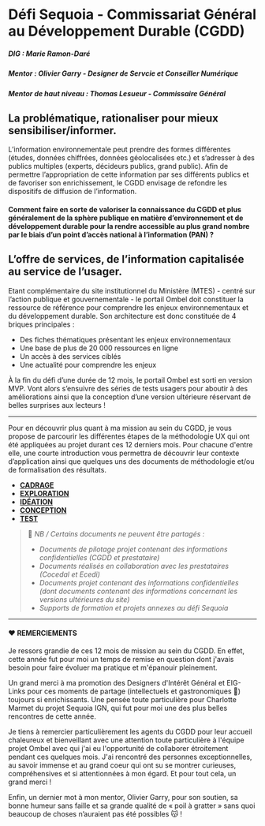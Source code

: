 # Défi Sequoia - Commissariat Général au Développement Durable (CGDD)

##### DIG : Marie Ramon-Daré
##### Mentor : Olivier Garry - Designer de Servcie et Conseiller Numérique
##### Mentor de haut niveau : Thomas Lesueur - Commissaire Général

## La problématique, rationaliser pour mieux sensibiliser/informer.
L’information environnementale peut prendre des formes différentes (études, données chiffrées, données géolocalisées etc.) et s’adresser à des publics multiples (experts, décideurs publics, grand public). Afin de permettre l’appropriation de cette information par ses différents publics et de favoriser son enrichissement, le CGDD envisage de refondre les dispositifs de diffusion de l’information. 

#### Comment faire en sorte de valoriser la connaissance du CGDD et plus généralement de la sphère publique en matière d’environnement et de développement durable pour la rendre accessible au plus grand nombre par le biais d’un point d’accès national à l’information (PAN) ? 


## L’offre de services, de l’information capitalisée au service de l’usager.
Etant complémentaire du site institutionnel du Ministère (MTES) - centré sur l’action publique et gouvernementale - le portail Ombel doit constituer la ressource de référence pour comprendre les enjeux environnementaux et du développement durable. Son architecture est donc constituée de 4 briques principales :
* Des fiches thématiques présentant les enjeux environnementaux
* Une base de plus de 20 000 ressources en ligne
* Un accès à des services ciblés
* Une actualité pour comprendre les enjeux

À la fin du défi d’une durée de 12 mois, le portail Ombel est sorti en version MVP. Vont alors s’ensuivre des séries de tests usagers pour aboutir à des améliorations ainsi que la conception d’une version ultérieure réservant de belles surprises aux lecteurs !



________________



Pour en découvrir plus quant à ma mission au sein du CGDD, je vous propose de parcourir les différentes étapes de la méthodologie UX qui ont été appliquées au projet durant ces 12 derniers mois. Pour chacune d'entre elle, une courte introduction vous permettra de découvrir leur contexte d’application ainsi que quelques uns des documents de méthodologie et/ou de formalisation des résultats.

* [**CADRAGE**](https://github.com/entrepreneur-interet-general/Sequoia-CGDD/blob/master/Cadrage/Cadrage.md)
* [**EXPLORATION**](https://github.com/entrepreneur-interet-general/Sequoia-CGDD/blob/master/Exploration/Exploration.md)
* [**IDÉATION**](https://github.com/entrepreneur-interet-general/Sequoia-CGDD/blob/master/Ideation/Ideation.md)
* [**CONCEPTION**](https://github.com/entrepreneur-interet-general/Sequoia-CGDD/blob/master/Conception/Conception.md)
* [**TEST**](https://github.com/entrepreneur-interet-general/Sequoia-CGDD/blob/master/Test/Test.md)

> 📌 *NB / Certains documents ne peuvent être partagés :*
> * *Documents de pilotage projet contenant des informations confidentielles (CGDD et prestataire)*
> * *Documents réalisés en collaboration avec les prestataires (Cocedal et Ecedi)*
> * *Documents projet contenant des informations confidentielles (dont documents contenant des informations concernant les versions ultérieures du site)*
> * *Supports de formation et projets annexes au défi Sequoia*



________________



#### ♥️ REMERCIEMENTS

Je ressors grandie de ces 12 mois de mission au sein du CGDD. En effet, cette année fut pour moi un temps de remise en question dont j'avais besoin pour faire évoluer ma pratique et m'épanouir pleinement.

Un grand merci à ma promotion des Designers d'Intérêt Général et EIG-Links pour ces moments de partage (intellectuels et gastronomiques 🍩) toujours si enrichissants. Une pensée toute particulière pour Charlotte Marmet du projet Sequoia IGN, qui fut pour moi une des plus belles rencontres de cette année.

Je tiens à remercier particulièrement les agents du CGDD pour leur accueil chaleureux et bienveillant avec une attention toute particulière à l'équipe projet Ombel avec qui j'ai eu l'opportunité de collaborer étroitement pendant ces quelques mois. J'ai rencontré des personnes exceptionnelles, au savoir immense et au grand coeur qui ont su se montrer curieuses, compréhensives et si attentionnées à mon égard. Et pour tout cela, un grand merci !

Enfin, un dernier mot à mon mentor, Olivier Garry, pour son soutien, sa bonne humeur sans faille et sa grande qualité de « poil à gratter » sans quoi beaucoup de choses n’auraient pas été possibles 😽 ! 
